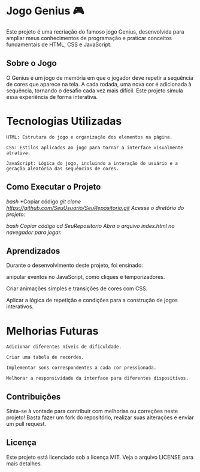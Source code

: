 # Jogo Genius 🎮
Este projeto é uma recriação do famoso jogo Genius, desenvolvida para ampliar meus conhecimentos de programação e praticar conceitos fundamentais de HTML, CSS e JavaScript.

## Sobre o Jogo
O Genius é um jogo de memória em que o jogador deve repetir a sequência de cores que aparece na tela. A cada rodada, uma nova cor é adicionada à sequência, tornando o desafio cada vez mais difícil. Este projeto simula essa experiência de forma interativa.

# Tecnologias Utilizadas
`HTML: Estrutura do jogo e organização dos elementos na página.`

`CSS: Estilos aplicados ao jogo para tornar a interface visualmente atrativa.`

`JavaScript: Lógica do jogo, incluindo a interação do usuário e a geração aleatória das sequências de cores.`


## Como Executar o Projeto

*bash*
*Copiar código
*git clone https://github.com/SeuUsuario/SeuRepositorio.git*
*Acesse o diretório do projeto:*

*bash*
*Copiar código*
*cd SeuRepositorio*
*Abra o arquivo index.html no navegador para jogar.*

## Aprendizados

Durante o desenvolvimento deste projeto, foi ensinado: 

anipular eventos no JavaScript, como cliques e temporizadores.

Criar animações simples e transições de cores com CSS.

Aplicar a lógica de repetição e condições para a construção de jogos interativos.


# Melhorias Futuras

`Adicionar diferentes níveis de dificuldade.`

`Criar uma tabela de recordes.`

`Implementar sons correspondentes a cada cor pressionada.`

`Melhorar a responsividade da interface para diferentes dispositivos.`

## Contribuições
Sinta-se à vontade para contribuir com melhorias ou correções neste projeto! Basta fazer um fork do repositório, realizar suas alterações e enviar um pull request.

## Licença
Este projeto está licenciado sob a licença MIT. Veja o arquivo LICENSE para mais detalhes.
